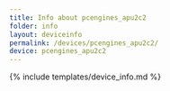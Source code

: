 ```yaml
---
title: Info about pcengines_apu2c2
folder: info
layout: deviceinfo
permalink: /devices/pcengines_apu2c2/
device: pcengines_apu2c2
---
```

{% include templates/device_info.md %}
